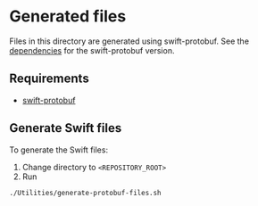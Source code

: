 # Generated files

Files in this directory are generated using swift-protobuf.
See the [dependencies](../../../README.md#dependencies) for the swift-protobuf version.

## Requirements
* [swift-protobuf](https://github.com/apple/swift-protobuf)

## Generate Swift files
To generate the Swift files:

1. Change directory to `<REPOSITORY_ROOT>`
2. Run
```sh
./Utilities/generate-protobuf-files.sh
```
